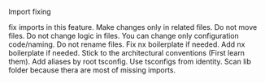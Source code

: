 
Import fixing

fix imports in this feature. Make changes only in related files. Do not move files. Do not change logic in files. You can change only configuration code/naming. Do not rename files. Fix nx boilerplate if needed. Add nx boilerplate if needed. Stick to the architectural conventions (First learn them). Add aliases by root tsconfig. Use tsconfigs from identity. Scan lib folder because thera are most of missing imports. 



